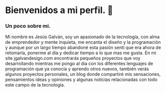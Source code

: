 # Bienvenidos a mi perfil. 👋

### Un poco sobre mi.

Mi nombre es Jesús Galván, soy un apasionado de la tecnología, con alma de emprendedor y mente inquieta, me encanta el diseño y la programación y aunque por un largo tiempo abandoné esta pasión sentí que era ahora de retomarla, ponerme al día y dedicar tiempo a lo que mas me gusta.
En mi site jgalvandesign.com encontrarás pequeños proyectos que voy desarrollando mientras me pongo al dia con los diferentes lenguajes de programación que ya conocía y aprendo otros nuevos, también verás algunos proyectos personales, un blog donde compartiré mis sensaciones, pensamientos ideas y opiniones y algunas noticias relacionadas con todo este campo de la tecnología.



<!--
**Jgalvan7/Jgalvan7** is a ✨ _special_ ✨ repository because its `README.md` (this file) appears on your GitHub profile.

Here are some ideas to get you started:

- 🔭 I’m currently working on ...
- 🌱 I’m currently learning ...
- 👯 I’m looking to collaborate on ...
- 🤔 I’m looking for help with ...
- 💬 Ask me about ...
- 📫 How to reach me: ...
- 😄 Pronouns: ...
- ⚡ Fun fact: ...
-->
